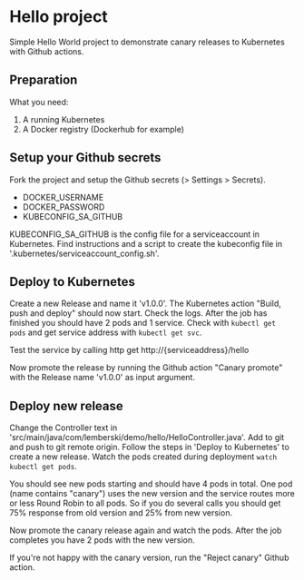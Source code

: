 # Hello project

Simple Hello World project to demonstrate canary releases to Kubernetes with Github actions.

## Preparation

What you need:
1. A running Kubernetes
2. A Docker registry (Dockerhub for example)

## Setup your Github secrets

Fork the project and setup the Github secrets (> Settings > Secrets).

* DOCKER_USERNAME
* DOCKER_PASSWORD
* KUBECONFIG_SA_GITHUB

KUBECONFIG_SA_GITHUB is the config file for a serviceaccount in Kubernetes. Find instructions and a script to create the kubeconfig file in '.kubernetes/serviceaccount_config.sh'.

## Deploy to Kubernetes

Create a new Release and name it 'v1.0.0'. The Kubernetes action "Build, push and deploy" should now start. Check the logs. After the job has finished you should have 2 pods and 1 service. Check with `kubectl get pods` and get service address with `kubectl get svc`.

Test the service by calling http get http://{serviceaddress}/hello

Now promote the release by running the Github action "Canary promote" with the Release name 'v1.0.0' as input argument.

## Deploy new release

Change the Controller text in 'src/main/java/com/lemberski/demo/hello/HelloController.java'. Add to git and push to git remote origin. Follow the steps in 'Deploy to Kubernetes' to create a new release. Watch the pods created during deployment `watch kubectl get pods`.

You should see new pods starting and should have 4 pods in total. One pod (name contains "canary") uses the new version and the service routes more or less Round Robin to all pods. So if you do several calls you should get 75% response from old version and 25% from new version.

Now promote the canary release again and watch the pods. After the job completes you have 2 pods with the new version.

If you're not happy with the canary version, run the "Reject canary" Github action.

